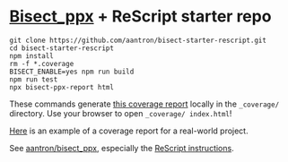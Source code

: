 # [Bisect_ppx][bisect] + ReScript starter repo

```
git clone https://github.com/aantron/bisect-starter-rescript.git
cd bisect-starter-rescript
npm install
rm -f *.coverage
BISECT_ENABLE=yes npm run build
npm run test
npx bisect-ppx-report html
```

These commands generate
[this coverage report](https://aantron.github.io/bisect-starter-rescript/)
locally in the `_coverage/` directory. Use your browser to open `_coverage/
index.html`!

[Here][demo] is an example of a coverage report for a real-world project.

See [aantron/bisect_ppx][bisect], especially the
[ReScript instructions][rescript-instructions].

[bisect]: https://github.com/aantron/bisect_ppx
[rescript-instructions]: https://github.com/aantron/bisect_ppx#ReScript
[demo]: https://aantron.github.io/bisect_ppx/demo/
